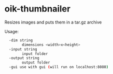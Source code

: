 # oik-thumbnailer
Resizes images and puts them in a tar.gz archive

Usage: 
```bash
  -dim string
        dimensions <width>x<height>
  -input string
        input folder
  -output string
        output folder
  -gui use with gui (will run on localhost:8080)
```
